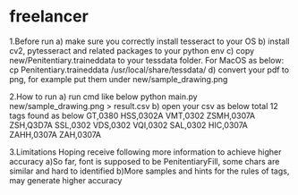 # freelancer

1.Before run
a) make sure you correctly install tesseract to your OS
b) install cv2, pytesseract and related packages to your python env
c) copy new/Penitentiary.traineddata to your tessdata folder. For MacOS as below:
cp Penitentiary.traineddata /usr/local/share/tessdata/
d) convert your pdf to png, for example put them under new/sample_drawing.png

2.How to run
a) run cmd like below
python main.py new/sample_drawing.png > result.csv
b) open your csv as below
total 12 tags found as below
GT,0380
HSS,0302A
VMT,0302
ZSMH,0307A
ZSH,Q3D7A
SSL,0302
VDS,0302
VQI,0302
SAL,0302
HIC,0307A
ZAHH,0307A
ZAH,0307A

3.Limitations
Hoping receive following more information to achieve higher accuracy
a)So far, font is supposed to be PenitentiaryFill, some chars are similar and hard to identified
b)More samples and hints for the rules of tags, may generate higher accuracy